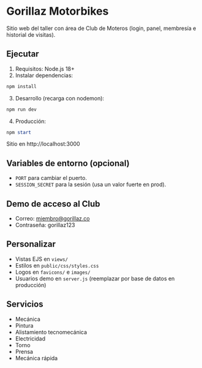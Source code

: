 # Gorillaz Motorbikes

Sitio web del taller con área de Club de Moteros (login, panel, membresía e historial de visitas).

## Ejecutar

1. Requisitos: Node.js 18+
2. Instalar dependencias:

```powershell
npm install
```

3. Desarrollo (recarga con nodemon):

```powershell
npm run dev
```

4. Producción:

```powershell
npm start
```

Sitio en http://localhost:3000

## Variables de entorno (opcional)

- `PORT` para cambiar el puerto.
- `SESSION_SECRET` para la sesión (usa un valor fuerte en prod).

## Demo de acceso al Club

- Correo: miembro@gorillaz.co
- Contraseña: gorillaz123

## Personalizar

- Vistas EJS en `views/`
- Estilos en `public/css/styles.css`
- Logos en `favicons/` e `images/`
- Usuarios demo en `server.js` (reemplazar por base de datos en producción)

## Servicios

- Mecánica
- Pintura
- Alistamiento tecnomecánica
- Electricidad
- Torno
- Prensa
- Mecánica rápida